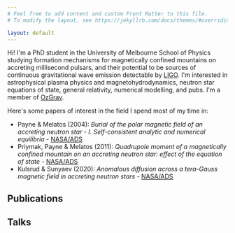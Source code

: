 ```yaml
---
# Feel free to add content and custom Front Matter to this file.
# To modify the layout, see https://jekyllrb.com/docs/themes/#overriding-theme-defaults

layout: default
---
```


Hi! I'm a PhD student in the University of Melbourne School of Physics studying formation mechanisms for magnetically confined mountains on accreting millisecond pulsars, and their potential to be sources of continuous gravitational wave emission detectable by [LIGO](https://www.ligo.caltech.edu). I'm interested in astrophysical plasma physics and magnetohydrodynamics, neutron star equations of state, general relativity, numerical modelling, and pubs. I'm a member of [OzGrav](https://www.ozgrav.org).

Here's some papers of interest in the field I spend most of my time in:
- Payne & Melatos (2004): *Burial of the polar magnetic field of an accreting neutron star - I. Self-consistent analytic and numerical equilibria* - [NASA/ADS](https://ui.adsabs.harvard.edu/abs/2004MNRAS.351..569P/abstract)
- Priymak, Payne & Melatos (2011): *Quadrupole moment of a magnetically confined mountain on an accreting neutron star: effect of the equation of state* - [NASA/ADS](https://ui.adsabs.harvard.edu/abs/2011MNRAS.417.2696P/abstract)
- Kulsrud & Sunyaev (2020): *Anomalous diffusion across a tera-Gauss magnetic field in accreting neutron stars* - [NASA/ADS](https://ui.adsabs.harvard.edu/abs/2020JPlPh..86f9002K/abstract)

## Publications
<!-- [Publications](./publications.md) -->

## Talks
<!-- [Talks](./talks.md) -->
